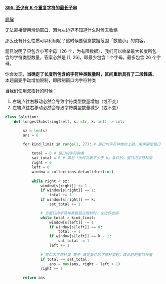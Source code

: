 #### [395. 至少有 K 个重复字符的最长子串](https://leetcode-cn.com/problems/longest-substring-with-at-least-k-repeating-characters/)

[题解](https://leetcode-cn.com/problems/longest-substring-with-at-least-k-repeating-characters/solution/xiang-jie-mei-ju-shuang-zhi-zhen-jie-fa-50ri1/)

无法直接使用滑动窗口，因为左边界不知道什么时候去收缩

那么还有什么性质可以利用呢？这时候要留意数据范围「数值小」的内容。

题目说明了只包含小写字母（26 个，为有限数据），我们可以枚举最大长度所包含的字符类型数量，答案必然是 [1, 26]，即最少包含 1 个字母，最多包含 26 个字母。

你会发现，**当确定了长度所包含的字符种类数量时，区间重新具有了二段性质**。 本题需要手动增加限制，即限制窗口内字符种类

当我们使用双指针的时候：

1. 右端点往右移动必然会导致字符类型数量增加（或不变）
2. 左端点往右移动必然会导致字符类型数量减少（或不变）

```python
class Solution:
    def longestSubstring(self, s: str, k: int) -> int:

        sz = len(s)
        ans = 0

        for kind_limit in range(1, 27): # 窗口内字符种类的上限，用来限定窗口的长度
            
            total = 0 # 窗口内字符种类
            sat_total = 0 # 满足「出现次数不少于 k」条件的，窗口内字符种类
            right = 0
            left = 0
            window = collections.defaultdict(int)
            
            while right < sz:
                window[s[right]] += 1
                if window[s[right]] == 1:  
                    total += 1
                if window[s[right]] == k:
                    sat_total += 1

                # 当窗口内字符种类数超过限制时，左边界收缩
                while total > kind_limit:
                    window[s[left]] -= 1
                    if window[s[left]] == 0:
                        total -= 1
                    if window[s[left]] == k - 1:
                        sat_total -= 1
                    left += 1
                
                # 窗口内字符种类 等于 满足条件的字符种类时，取此时的窗口长度
                if total == sat_total:
                    ans = max(ans, right - left + 1)
                right += 1
        
        return ans
```
